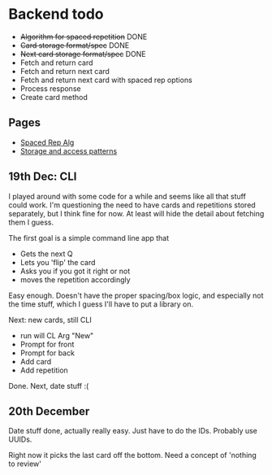 # Backend todo

* ~~Algorithm for spaced repetition~~ DONE
* ~~Card storage format/spec~~ DONE
* ~~Next card storage format/spec~~ DONE
* Fetch and return card
* Fetch and return next card
* Fetch and return next card with spaced rep options
* Process response
* Create card method

## Pages

* [Spaced Rep Alg](./spaced_rep.md)
* [Storage and access patterns](./storage.md)

## 19th Dec: CLI

I played around with some code for a while and seems like all that stuff could work. I'm questioning the need to have cards and repetitions stored separately, but I think fine for now. At least will hide the detail about fetching them I guess.

The first goal is a simple command line app that 

* Gets the next Q
* Lets you 'flip' the card
* Asks you if you got it right or not
* moves the repetition accordingly

Easy enough. Doesn't have the proper spacing/box logic, and especially not the time stuff, which I guess I'll have to put a library on.

Next: new cards, still CLI

* run will CL Arg "New"
* Prompt for front
* Prompt for back
* Add card
* Add repetition

Done. Next, date stuff :(

## 20th December

Date stuff done, actually really easy. Just have to do the IDs. Probably use UUIDs.

Right now it picks the last card off the bottom. Need a concept of 'nothing to review'
